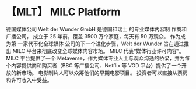 # 【MLT】 MILC Platform 

德国媒体公司
Welt der Wunder
GmbH 是德国和瑞士
的专业媒体内容制
作商和广播公司，
成立于 25 年前，覆盖
3500 万个家庭，每天有
50 万观众。 作为成为第
一家代币化全球媒体
公司的下一个进化步骤，Welt der Wunder 旨在通过推出 MILC 平台来彻底改变全球媒体内容市场。 MILC 代表“媒体行业许可内容”。 MILC 平台提供了一个 Metaverse，作为媒体专业人士与观众沟通的桥梁，并为每个内容提供商和购买者（BBC 等广播公司、Netflix 等 VOD 平台）提供了一个开放的新市场。 电影制片人可以众筹他们的早期电影项目。 投资者可以直接从票房和许可收入中受益。
